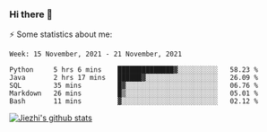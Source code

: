 ### Hi there 👋

⚡ Some statistics about me:


<!--START_SECTION:waka-->
```text
Week: 15 November, 2021 - 21 November, 2021

Python     5 hrs 6 mins    ██████████████▓░░░░░░░░░░   58.23 % 
Java       2 hrs 17 mins   ██████▓░░░░░░░░░░░░░░░░░░   26.09 % 
SQL        35 mins         █▓░░░░░░░░░░░░░░░░░░░░░░░   06.76 % 
Markdown   26 mins         █▒░░░░░░░░░░░░░░░░░░░░░░░   05.01 % 
Bash       11 mins         ▓░░░░░░░░░░░░░░░░░░░░░░░░   02.12 % 
```
<!--END_SECTION:waka-->





[![Jiezhi's github stats](https://github-readme-stats.vercel.app/api?username=Jiezhi&show_icons=true)](https://github.com/Jiezhi/github-readme-stats)

<!--
[![Top Langs](https://github-readme-stats.vercel.app/api/top-langs/?username=Jiezhi&hide=javascript,html)](https://github.com/Jiezhi/github-readme-stats)

**Jiezhi/Jiezhi** is a ✨ _special_ ✨ repository because its `README.md` (this file) appears on your GitHub profile.

Here are some ideas to get you started:

- 🔭 I’m currently working on ...
- 🌱 I’m currently learning ...
- 👯 I’m looking to collaborate on ...
- 🤔 I’m looking for help with ...
- 💬 Ask me about ...
- 📫 How to reach me: ...
- 😄 Pronouns: ...
- ⚡ Fun fact: ...
-->

